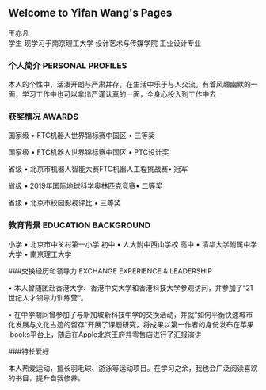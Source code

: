 ## Welcome to Yifan Wang's Pages

王亦凡  
学生 现学习于南京理工大学 设计艺术与传媒学院 工业设计专业  


### 个人简介 PERSONAL PROFILES

本人的个性中，活泼开朗与严肃并存，在生活中乐于与人交流，有着风趣幽默的一面，学习工作中也可以拿出严谨认真的一面，全身心投入到工作中去


### 获奖情况 AWARDS

国家级 • FTC机器人世界锦标赛中国区 • 三等奖 

国家级 • FTC机器人世界锦标赛中国区 • PTC设计奖

省级 • 北京市机器人智能大赛FTC机器人工程挑战赛• 冠军

省级 • 2019年国际地球科学奥林匹克竞赛• 二等奖

省级 • 北京市校园影视评比 • 三等奖


### 教育背景 EDUCATION BACKGROUND

小学 • 北京市中关村第一小学
初中 • 人大附中西山学校 
高中 • 清华大学附属中学
大学 • 南京理工大学


###交换经历和领导力 EXCHANGE EXPERIENCE & LEADERSHIP

•	本人曾随团赴香港大学、香港中文大学和香港科技大学参观访问，并参加了“21世纪人才领导力训练营“。

•	在中学期间曾参加了与新加坡新科技中学的交换活动，并就“如何平衡快速城市化发展与文化古迹的留存“开展了课题研究，将成果以第一作者的身份发布在苹果ibooks平台上，随后在Apple北京王府井零售店进行了汇报演讲


###特长爱好

本人热爱运动，擅长羽毛球、游泳等运动项目。在学习之余，我也会广泛阅读喜欢的书目，提升自我修养。
